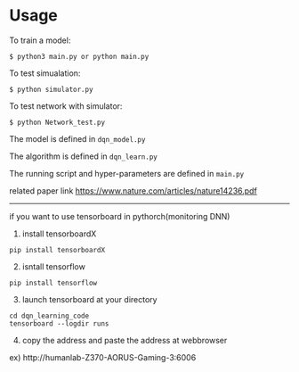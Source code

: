 # Usage

To train a model:

```
$ python3 main.py or python main.py

```

To test simualation:

```
$ python simulator.py

```

To test network with simulator:

```
$ python Network_test.py

```


The model is defined in `dqn_model.py`

The algorithm is defined in `dqn_learn.py`

The running script and hyper-parameters are defined in `main.py`

related paper link https://www.nature.com/articles/nature14236.pdf

-------------------------------------------------------------------
if you want to use tensorboard in pythorch(monitoring DNN)

1. install  tensorboardX
```
pip install tensorboardX
```
2. isntall tensorflow
```
pip install tensorflow
```
3. launch tensorboard at your directory
```
cd dqn_learning_code
tensorboard --logdir runs
```
4. copy the address and paste the address at webbrowser

ex) http://humanlab-Z370-AORUS-Gaming-3:6006